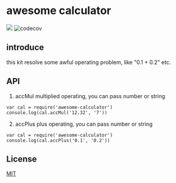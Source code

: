 # awesome calculator 

![](https://travis-ci.org/olyy111/js-calculator.svg?branch=master)
![codecov](https://codecov.io/gh/olyy111/js-calculator/branch/master/graph/badge.svg)

## introduce
this kit resolve some awful operating problem, like
"0.1 + 0.2" etc.

## API

1. accMul
multiplied  operating, you can pass number or string
```
var cal = require('awesome-calculator')
console.log(cal.accMul('12.32', '7'))

```

2. accPlus
plus operating,  you can pass number or string
```
var cal = require('awesome-calculator')
console.log(cal.accPlus('0.1', '0.2'))
```
## License

[MIT](LICENSE)

